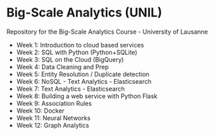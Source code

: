 # Big-Scale Analytics (UNIL)
Repository for the Big-Scale Analytics Course - University of Lausanne

- Week 1: Introduction to cloud based services
- Week 2: SQL with Python (Python+SQLite)
- Week 3: SQL on the Cloud (BigQuery)
- Week 4: Data Cleaning and Prep 
- Week 5: Entity Resolution / Duplicate detection
- Week 6: NoSQL - Text Analytics - Elasticsearch
- Week 7: Text Analytics - Elasticsearch
- Week 8: Building a web service with Python Flask
- Week 9: Association Rules
- Week 10: Docker 
- Week 11: Neural Networks
- Week 12: Graph Analytics

